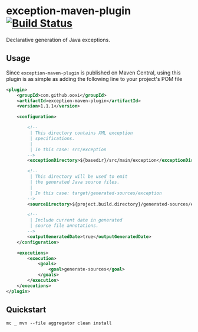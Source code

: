 # exception-maven-plugin [![Build Status](https://travis-ci.org/ooxi/exception-maven-plugin.svg?branch=master)](https://travis-ci.org/ooxi/exception-maven-plugin)

Declarative generation of Java exceptions.


## Usage

Since `exception-maven-plugin` is published on Maven Central, using this plugin
is as simple as adding the following line to your project's POM file

```xml
<plugin>
    <groupId>com.github.ooxi</groupId>
    <artifactId>exception-maven-plugin</artifactId>
    <version>1.1.1</version>

    <configuration>

        <!--
         | This directory contains XML exception
         | specifications.
         |
         | In this case: src/exception
        -->
        <exceptionDirectory>${basedir}/src/main/exception</exceptionDirectory>

        <!--
         | This directory will be used to emit
         | the generated Java source files.
         |
         | In this case: target/generated-sources/exception
        -->
        <sourceDirectory>${project.build.directory}/generated-sources/exception</sourceDirectory>

        <!--
         | Include current date in generated
         | source file annotations.
        -->
        <outputGeneratedDate>true</outputGeneratedDate>
    </configuration>

    <executions>
        <execution>
            <goals>
                <goal>generate-sources</goal>
            </goals>
        </execution>
    </executions>
</plugin>
```


## Quickstart

```
mc _ mvn --file aggregator clean install
```

